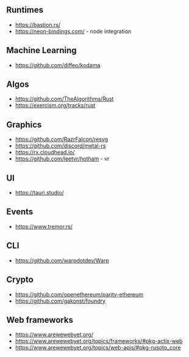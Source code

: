 


## Runtimes
* https://bastion.rs/
* https://neon-bindings.com/ - node integration

## Machine Learning
* https://github.com/diffeo/kodama

## Algos
* https://github.com/TheAlgorithms/Rust
* https://exercism.org/tracks/rust

## Graphics
* https://github.com/RazrFalcon/resvg
* https://github.com/discord/metal-rs
* https://rx.cloudhead.io/
* https://github.com/leetvr/hotham - vr 

## UI 
* https://tauri.studio/

## Events
* https://www.tremor.rs/

## CLI
* https://github.com/warpdotdev/Warp

## Crypto
* https://github.com/openethereum/parity-ethereum
* https://github.com/gakonst/foundry

## Web frameworks
* https://www.arewewebyet.org/
* https://www.arewewebyet.org/topics/frameworks/#pkg-actix-web
* https://www.arewewebyet.org/topics/web-apis/#pkg-rusoto_core